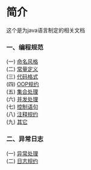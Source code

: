 # 简介
这个是为java语言制定的相关文档



### 一、编程规范
 (一) [命名风格](./编程规范/编程规范01_命名风格.md)  
 (二) [常量定义](./编程规范/编程规范02_常量定义.md)  
 (三) [代码格式](./编程规范/编程规范03_代码格式.md)  
 (四) [OOP规约](./编程规范/编程规范04_OOP规约.md)  
 (五) [集合处理](./编程规范/编程规范05_集合处理.md)  
 (六) [并发处理](./编程规范/编程规范06_并发处理.md)  
 (七) [控制语句](./编程规范/编程规范07_控制语句.md)  
 (八) [注释规约](./编程规范/编程规范08_注释规约.md)  
 (九) [其它](./编程规范/编程规范09_其它.md)  

### 二、异常日志
 (一) [异常处理](./异常日志/异常日志01_异常处理.md)  
 (二) [日志规约](./异常日志/异常日志02_日志规约.md) 
 